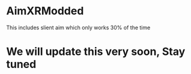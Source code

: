 # AimXRModded


This includes slient aim which only works 30% of the time

# We will update this very soon, Stay tuned
